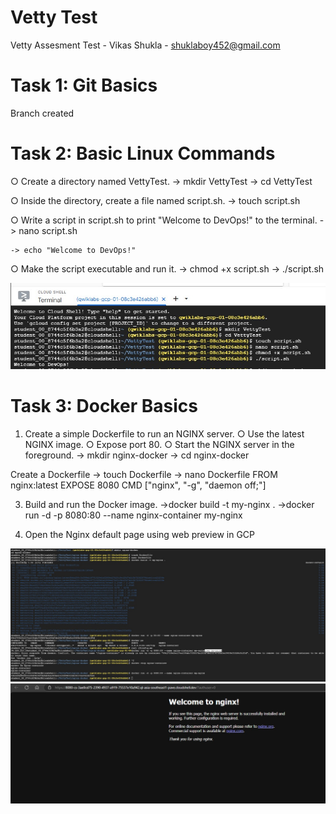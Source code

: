 # Vetty Test
 Vetty Assesment Test - Vikas Shukla - shuklaboy452@gmail.com
 # Task 1: Git Basics
  Branch created

# Task 2: Basic Linux Commands 

○ Create a directory named VettyTest. 
    -> mkdir VettyTest
    -> cd VettyTest
    
○ Inside the directory, create a file named script.sh. 
    -> touch script.sh
    
○ Write a script in script.sh to print "Welcome to DevOps!" to the terminal. 
    -> nano script.sh
    
    -> echo "Welcome to DevOps!"
    
○ Make the script executable and run it.
    -> chmod +x script.sh
    -> ./script.sh
 
 ![alt text](<task2.jpg>)
 
 # Task 3: Docker Basics 
1. Create a simple Dockerfile to run an NGINX server. 
○ Use the latest NGINX image. 
○ Expose port 80. 
○ Start the NGINX server in the foreground. 
    -> mkdir nginx-docker
    -> cd nginx-docker
   
Create a Dockerfile
    -> touch Dockerfile
    -> nano Dockerfile
            FROM nginx:latest
            EXPOSE 8080
            CMD ["nginx", "-g", "daemon off;"]

3. Build and run the Docker image. 
    ->docker build -t my-nginx .
    ->docker run -d -p 8080:80 --name nginx-container my-nginx

4. Open the Nginx default page
using web preview in GCP 

![alt text](<task3-1.jpg>)
![alt text](<task3-2.jpg>)






